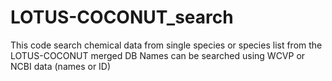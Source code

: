 # LOTUS-COCONUT_search


This code search chemical data from single species or species list from the LOTUS-COCONUT merged DB
Names can be searched using WCVP or NCBI data (names or ID)
